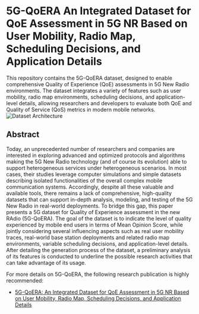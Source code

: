 # 5G-QoERA An Integrated Dataset for QoE Assessment in 5G NR Based on User Mobility, Radio Map, Scheduling Decisions, and Application Details
This repository contains the 5G-QoERA dataset, designed to enable comprehensive Quality of Experience (QoE) assessments in 5G New Radio environments. The dataset integrates a variety of features such as user mobility, radio map environments, scheduling decisions, and application-level details, allowing researchers and developers to evaluate both QoE and Quality of Service (QoS) metrics in modern mobile networks.
![Dataset Architecture](https://telematics.poliba.it/wp-content/uploads/2025/01/Dataset-architecture-lunga.svg)
## Abstract

Today, an unprecedented number of researchers and companies are interested in exploring advanced and optimized protocols and algorithms making the 5G New Radio technology (and of course its evolution) able to support heterogeneous services under heterogeneous scenarios. In most cases, their studies leverage computer simulations and simple datasets describing isolated functionalities of the overall complex mobile communication systems. Accordingly, despite all these valuable and available tools, there remains a lack of comprehensive, high-quality datasets that can support in-depth analysis, modeling, and testing of the 5G New Radio in real-world deployments. To bridge this gap, this paper presents a 5G dataset for Quality of Experience assessment in the new RAdio (5G-QoERA). The goal of the dataset is to indicate the level of quality experienced by mobile end users in terms of Mean Opinion Score, while jointly considering several influencing aspects such as real user mobility traces, real-world base station deployments and related radio map environments, variable scheduling decisions, and application-level details. After detailing the generation process of the dataset, a preliminary analysis of its features is conducted to underline the possible research activities that can take advantage of its usage.

For more details on 5G-QoERA, the following research publication is highly recommended:
- [5G-QoERA: An Integrated Dataset for QoE Assessment in 5G NR Based on User Mobility, Radio Map, Scheduling Decisions, and Application Details](https://telematics.poliba.it/wp-content/uploads/publications/2025/wcnc25boffetti.pdf)
